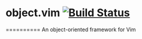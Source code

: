 # object.vim [![Build Status](https://travis-ci.org/cgsdfc/object.vim.svg?branch=master)](https://travis-ci.org/cgsdfc/object.vim)
==========
An object-oriented framework for Vim



